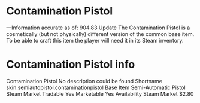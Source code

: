# Contamination Pistol

—Information accurate as of: 904.83 Update
The Contamination Pistol is a cosmetically (but not physically) different version of the common base item. To be able to craft this item the player will need it in its Steam inventory.
# Contamination Pistol info

Contamination Pistol
No description could be found
Shortname
skin.semiautopistol.contaminationpistol
Base Item
Semi-Automatic Pistol
Steam Market
Tradable
Yes
Marketable
Yes
Availability
Steam Market
$2.80
